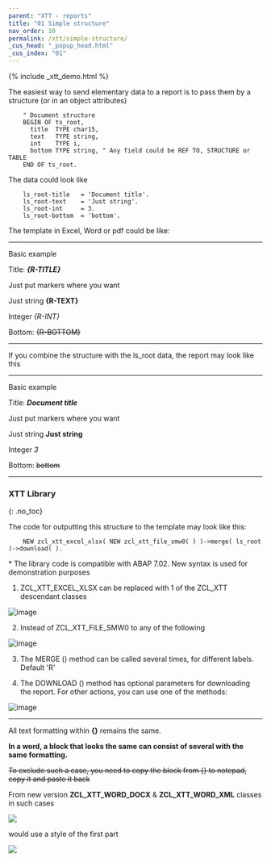 ```yaml
---
parent: "XTT - reports"
title: "01 Simple structure"
nav_order: 10
permalink: /xtt/simple-structure/
_cus_head: "_popup_head.html"
_cus_index: "01"
---
```


{% include _xtt_demo.html %}

The easiest way to send elementary data to a report is to pass them by a structure (or in an object attributes)
```abap
    " Document structure
    BEGIN OF ts_root,
      title  TYPE char15,
      text   TYPE string,
      int    TYPE i,
      bottom TYPE string, " Any field could be REF TO, STRUCTURE or TABLE
    END OF ts_root.
```

The data could look like
```abap
    ls_root-title   = 'Document title'.
    ls_root-text    = 'Just string'.
    ls_root-int     = 3.
    ls_root-bottom  = 'bottom'.
```

The template in Excel, Word or pdf could be like:

***
Basic example

Title: **_{R-TITLE}_**

Just put markers where you want

Just string    **{R-TEXT}**

Integer        _{R-INT}_

Bottom: ~~{R-BOTTOM}~~

***

If you combine the structure with the ls_root data, the report may look like this

***
Basic example

Title: **_Document title_**

Just put markers where you want

Just string    **Just string**

Integer        _3_

Bottom: ~~bottom~~
***

### XTT Library
{: .no_toc}

The code for outputting this structure to the template may look like this:
```abap
    NEW zcl_xtt_excel_xlsx( NEW zcl_xtt_file_smw0( ) )->merge( ls_root )->download( ).
```

\* The library code is compatible with ABAP 7.02. New syntax is used for demonstration purposes

1) ZCL_XTT_EXCEL_XLSX can be replaced with 1 of the ZCL_XTT descendant classes

![image](https://user-images.githubusercontent.com/36256417/103254809-06612180-49b1-11eb-9d5f-6ed0125e18f9.png)

2) Instead of ZCL_XTT_FILE_SMW0 to any of the following

![image](https://user-images.githubusercontent.com/36256417/103254904-75d71100-49b1-11eb-825f-9c8ca2885253.png)

3) The MERGE () method can be called several times, for different labels. Default 'R'

4) The DOWNLOAD () method has optional parameters for downloading the report. For other actions, you can use one of the methods:

![image](https://user-images.githubusercontent.com/36256417/103255194-9c497c00-49b2-11eb-9200-70d9b74bd130.png)

***

All text formatting within **{}** remains the same.

**In a word, a block that looks the same can consist of several with the same formatting.**

~~To exclude such a case, you need to copy the block from {} to notepad, copy it and paste it back~~

From new version **ZCL_XTT_WORD_DOCX** & **ZCL_XTT_WORD_XML** classes in such cases

![](https://raw.githubusercontent.com/wiki/bizhuka/xtt/img/01_word_part_text.png)

would use a style of the first part 

![](https://raw.githubusercontent.com/wiki/bizhuka/xtt/img/01_word_part_text_f.png)